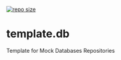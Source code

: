 [![repo size](https://img.shields.io/github/repo-size/mockdb/template.db
)](about::blank)
# template.db
Template for Mock Databases Repositories 
